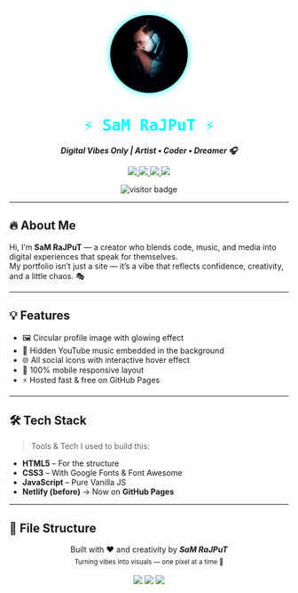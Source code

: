 <div align="center">

  <!-- Profile Image with Glow Border -->
  <img src="https://raw.githubusercontent.com/unique-error/samrajput/main/assets/sam.jpg"
       width="140" height="140"
       style="border-radius: 50%; background-color: #ffffff; box-shadow: 0 0 12px #00FFFF;"
       alt="Sam Rajput" />

  <!-- Static Stylish Heading -->
  <h1 align="center" style="color:#00FFFF; font-family:'Fira Code', monospace;">
    ⚡ SaM RaJPuT ⚡
  </h1>
  <p><strong><i>Digital Vibes Only | Artist • Coder • Dreamer 🎧</i></strong></p>

  <!-- Social Badges -->
  <p align="center">
    <a href="https://unique-error.github.io/samrajput/" target="_blank">
      <img src="https://img.shields.io/badge/🌐 Live–Site-111827?style=for-the-badge&logo=github&logoColor=00ffd5&color=2d2d2d" />
    </a>
    <a href="https://www.instagram.com/unique__error/" target="_blank">
      <img src="https://img.shields.io/badge/📸 Instagram-E4405F?style=for-the-badge&logo=instagram&logoColor=white" />
    </a>
    <a href="https://youtube.com/@uniqueerror" target="_blank">
      <img src="https://img.shields.io/badge/🎥 YouTube-FF0000?style=for-the-badge&logo=youtube&logoColor=white" />
    </a>
    <a href="https://t.me/UniQueErrOr" target="_blank">
      <img src="https://img.shields.io/badge/💬 Telegram-229ED9?style=for-the-badge&logo=telegram&logoColor=white" />
    </a>
  </p>

  <!-- Visitor Counter -->
  <img src="https://komarev.com/ghpvc/?username=unique-error&style=flat-square&color=00FFFF" alt="visitor badge"/>

</div>

---

## 🔥 About Me

Hi, I’m <strong>SaM RaJPuT</strong> — a creator who blends code, music, and media into digital experiences that speak for themselves.  
My portfolio isn’t just a site — it’s a vibe that reflects confidence, creativity, and a little chaos. 🎭

---

## 💡 Features

- 🖼️ Circular profile image with glowing effect  
- 🎵 Hidden YouTube music embedded in the background  
- 🌐 All social icons with interactive hover effect  
- 📱 100% mobile responsive layout  
- ⚡ Hosted fast & free on GitHub Pages  

---

## 🛠 Tech Stack

> Tools & Tech I used to build this:

- **HTML5** – For the structure  
- **CSS3** – With Google Fonts & Font Awesome  
- **JavaScript** – Pure Vanilla JS  
- **Netlify (before)** → Now on **GitHub Pages**

---

## 📁 File Structure

<p align="center">
  Built with ❤️ and creativity by <b><i>SaM RaJPuT</i></b> <br>
  <sub>Turning vibes into visuals — one pixel at a time 🚀</sub> <br><br>

  <img src="https://img.shields.io/github/last-commit/unique-error/samrajput?style=flat-square&color=00ffff&logo=github" />
  <img src="https://img.shields.io/badge/🕒 Timezone-Asia/Kolkata-00FFFF?style=flat-square&color=111827" />
  <img src="https://img.shields.io/badge/⏳ Time-is%20an%20illusion-00FFFF?style=flat-square&color=2d2d2d" />
</p>
